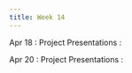 ```yaml
---
title: Week 14
---
```


Apr 18
: Project Presentations
    :   

Apr 20
: Project Presentations
    :  